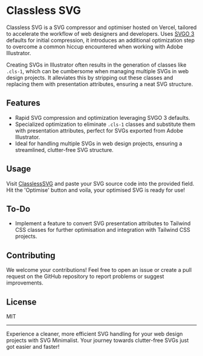 # Classless SVG

Classless SVG is a SVG compressor and optimiser hosted on Vercel, tailored to accelerate the workflow of web designers and developers. Uses [SVGO 3](https://github.com/svg/svgo) defaults for initial compression, it introduces an additional optimization step to overcome a common hiccup encountered when working with Adobe Illustrator.

Creating SVGs in Illustrator often results in the generation of classes like `.cls-1`, which can be cumbersome when managing multiple SVGs in web design projects. It alleviates this by stripping out these classes and replacing them with presentation attributes, ensuring a neat SVG structure.

## Features
- Rapid SVG compression and optimization leveraging SVGO 3 defaults.
- Specialized optimization to eliminate `.cls-1` classes and substitute them with presentation attributes, perfect for SVGs exported from Adobe Illustrator.
- Ideal for handling multiple SVGs in web design projects, ensuring a streamlined, clutter-free SVG structure.

## Usage

Visit [ClasslessSVG](https://classless-svg.vercel.app) and paste your SVG source code into the provided field. Hit the 'Optimise' button and voila, your optimised SVG is ready for use!

## To-Do
- Implement a feature to convert SVG presentation attributes to Tailwind CSS classes for further optimisation and integration with Tailwind CSS projects.

## Contributing

We welcome your contributions! Feel free to open an issue or create a pull request on the GitHub repository to report problems or suggest improvements.

## License

MIT

---

Experience a cleaner, more efficient SVG handling for your web design projects with SVG Minimalist. Your journey towards clutter-free SVGs just got easier and faster!
